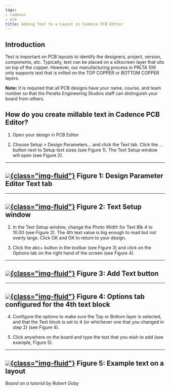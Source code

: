 ```yaml
---
tags:
- cadence
- pcb
title: Adding Text to a Layout in Cadence PCB Editor
---
```


## Introduction

Text is important on PCB layouts to identify the designers, project, version, components, etc. Typically, text can be placed on a silkscreen layer that sits on top of the copper. However, our manufacturing process in PRLTA 109 only supports text that is milled on the TOP COPPER or BOTTOM COPPER layers.

**Note:** It is required that all PCB designs have your name, course, and team number so that the Peralta Engineering Studios staff can distinguish your board from others.

## How do you create millable text in Cadence PCB Editor?

1.  Open your design in PCB Editor

2.  Choose Setup > Design Parameters... and click the Text tab. Click the ... button next to Setup text sizes (see Figure 1). The Text Setup window will open (see Figure 2).

  ------------------------------------------------------------------------------
   [![](/figures/figure_097.png){class="img-fluid"}](/larger/image0000.png)
                    Figure 1: Design Parameter Editor Text tab
  ------------------------------------------------------------------------------

  ------------------------------------------------------------------------------
   [![](/figures/figure_098.png){class="img-fluid"}](/larger/image0001.png)
                           Figure 2: Text Setup window
  ------------------------------------------------------------------------------

2.  In the Text Setup window, change the Photo Width for Text Blk 4 to 10.00 (see Figure 2). The 4th text value is big enough to read but not overly large. Click OK and OK to return to your design.

3.  Click the abc+ button in the toolbar (see Figure 3) and click on the Options tab on the right hand of the screen (see Figure 4).

  ----------------------------------------------------
   [![](/figures/figure_099.png){class="img-fluid"}](/larger/image0002.png)
               Figure 3: Add Text button
  ----------------------------------------------------

  ------------------------------------------------------------------------------
   [![](/figures/figure_100.png){class="img-fluid"}](/larger/image0003.png)
             Figure 4: Options tab configured for the 4th text block
  ------------------------------------------------------------------------------

4.  Configure the options to make sure the Top or Bottom layer is selected, and that the Text block is set to 4 (or whichever one that you changed in step 2) (see Figure 4).

5.  Click anywhere on the board and type the text that you wish to add (see example, Figure 5).

  ------------------------------------------------------------------------------
   [![](/figures/figure_101.png){class="img-fluid"}](/larger/image0004.png)
                        Figure 5: Example text on a layout
  ------------------------------------------------------------------------------

*Based on a tutorial by Robert Goby*
